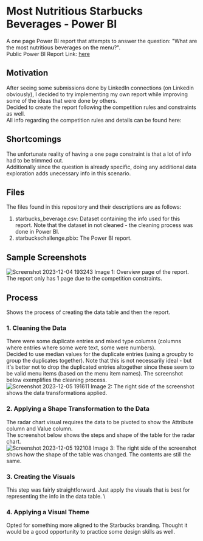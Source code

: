 # Most Nutritious Starbucks Beverages - Power BI
A one page Power BI report that attempts to answer the question: "What are the most nutritious beverages on the menu?".\
Public Power BI Report Link: [here](https://www.novypro.com/project/most-nutritious-starbucks-beverages)

## Motivation
After seeing some submissions done by LinkedIn connections (on Linkedin obviously), I decided to try implementing my own report while improving some of the ideas that were done by others.\
Decided to create the report following the competition rules and constraints as well.\
All info regarding the competition rules and details can be found here: 

## Shortcomings
The unfortunate reality of having a one page constraint is that a lot of info had to be trimmed out.\
Additionally since the question is already specific, doing any additional data exploration adds unecessary info in this scenario.  

## Files 
The files found in this repository and their descriptions are as follows:
1. starbucks_beverage.csv: Dataset containing the info used for this report. Note that the dataset in not cleaned - the cleaning process was done in Power BI.
2. starbuckschallenge.pbix: The Power BI report. 

## Sample Screenshots
![Screenshot 2023-12-04 193243](https://github.com/splatterconstruct146/starbucks-nutrition-power-bi/assets/135209633/d295e525-1d18-4730-b8a3-ecbc9fe017cb)
Image 1: Overview page of the report. The report only has 1 page due to the competition constraints. 

## Process
Shows the process of creating the data table and then the report.
### 1. Cleaning the Data
There were some duplicate entries and mixed type columns (columns where entries where some were text, some were numbers).\
Decided to use median values for the duplicate entries (using a groupby to group the duplicates together). Note that this is not necessarily ideal - but it's better not to drop the duplicated entries altogether since these seem to be valid menu items (based on the menu item names).
The screenshot below exemplifies the cleaning process.\
![Screenshot 2023-12-05 191611](https://github.com/splatterconstruct146/starbucks-nutrition-power-bi/assets/135209633/965306f2-ce25-42ff-9078-1dc907424ce7)
Image 2: The right side of the screenshot shows the data transformations applied.

### 2. Applying a Shape Transformation to the Data
The radar chart visual requires the data to be pivoted to show the Attribute column and Value column.\
The screenshot below shows the steps and shape of the table for the radar chart.\
![Screenshot 2023-12-05 192108](https://github.com/splatterconstruct146/starbucks-nutrition-power-bi/assets/135209633/d95a1866-99a1-4640-9975-11f427a608cf)
Image 3: The right side of the screenshot shows how the shape of the table was changed. The contents are still the same.

### 3. Creating the Visuals
This step was fairly straightforward. Just apply the visuals that is best for representing the info in the data table. \

### 4. Applying a Visual Theme
Opted for something more aligned to the Starbucks branding. Thought it would be a good opportunity to practice some design skills as well.
